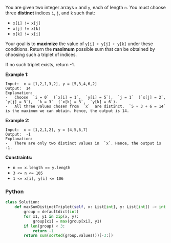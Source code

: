 You are given two integer arrays  `x`  and  `y`, each of length  `n`. You must choose three  **distinct**
indices  `i`,  `j`, and  `k`  such that:

- `x[i] != x[j]`
- `x[j] != x[k]`
- `x[k] != x[i]`

Your goal is to  **maximize**  the value of  `y[i] + y[j] + y[k]`  under these conditions. Return the  **maximum**
possible sum that can be obtained by choosing such a triplet of indices.

If no such triplet exists, return -1.

**Example 1:**

```
Input:  x = [1,2,1,3,2], y = [5,3,4,6,2]
Output:  14
Explanation:
-   Choose  `i = 0`  (`x[i] = 1`,  `y[i] = 5`),  `j = 1`  (`x[j] = 2`,  `y[j] = 3`),  `k = 3`  (`x[k] = 3`,  `y[k] = 6`).
-   All three values chosen from  `x`  are distinct.  `5 + 3 + 6 = 14`  is the maximum we can obtain. Hence, the output is 14.
```

**Example 2:**

```
Input:  x = [1,2,1,2], y = [4,5,6,7]
Output:  -1
Explanation:
-   There are only two distinct values in  `x`. Hence, the output is -1.
```

**Constraints:**

- `n == x.length == y.length`
- `3 <= n <= 105`
- `1 <= x[i], y[i] <= 106`

### Python

```py
class Solution:
    def maxSumDistinctTriplet(self, x: List[int], y: List[int]) -> int:
        group = defaultdict(int)
        for x1, y1 in zip(x, y):
            group[x1] = max(group[x1], y1)
        if len(group) < 3:
            return -1
        return sum(sorted(group.values())[-3:])
```